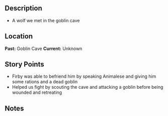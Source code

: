 ## Description
- A wolf we met in the goblin cave
## Location
**Past:** Goblin Cave
**Current:** Unknown
## Story Points
- Firby was able to befriend him by speaking Animalese and giving him some rations and a dead goblin
- Helped us fight by scouting the cave and attacking a goblin before being wounded and retreating
## Notes
